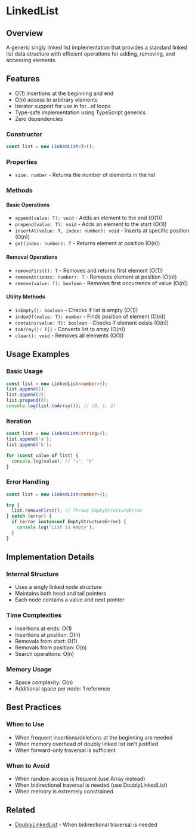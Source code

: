 # LinkedList<T>

## Overview

A generic singly linked list implementation that provides a standard linked list data structure with efficient operations for adding, removing, and accessing elements.

## Features

- O(1) insertions at the beginning and end
- O(n) access to arbitrary elements
- Iterator support for use in for...of loops
- Type-safe implementation using TypeScript generics
- Zero dependencies

### Constructor

```typescript
const list = new LinkedList<T>();
```

### Properties

- `size: number` - Returns the number of elements in the list

### Methods

#### Basic Operations

- `append(value: T): void` - Adds an element to the end (O(1))
- `prepend(value: T): void` - Adds an element to the start (O(1))
- `insertAt(value: T, index: number): void` - Inserts at specific position (O(n))
- `get(index: number): T` - Returns element at position (O(n))

#### Removal Operations

- `removeFirst(): T` - Removes and returns first element (O(1))
- `removeAt(index: number): T` - Removes element at position (O(n))
- `remove(value: T): boolean` - Removes first occurrence of value (O(n))

#### Utility Methods

- `isEmpty(): boolean` - Checks if list is empty (O(1))
- `indexOf(value: T): number` - Finds position of element (O(n))
- `contains(value: T): boolean` - Checks if element exists (O(n))
- `toArray(): T[]` - Converts list to array (O(n))
- `clear(): void` - Removes all elements (O(1))

## Usage Examples

### Basic Usage

```typescript
const list = new LinkedList<number>();
list.append(1);
list.append(2);
list.prepend(0);
console.log(list.toArray()); // [0, 1, 2]
```

### Iteration

```typescript
const list = new LinkedList<string>();
list.append('a');
list.append('b');

for (const value of list) {
  console.log(value); // "a", "b"
}
```

### Error Handling

```typescript
const list = new LinkedList<number>();

try {
  list.removeFirst(); // Throws EmptyStructureError
} catch (error) {
  if (error instanceof EmptyStructureError) {
    console.log('List is empty');
  }
}
```

## Implementation Details

### Internal Structure

- Uses a singly linked node structure
- Maintains both head and tail pointers
- Each node contains a value and next pointer

### Time Complexities

- Insertions at ends: O(1)
- Insertions at position: O(n)
- Removals from start: O(1)
- Removals from position: O(n)
- Search operations: O(n)

### Memory Usage

- Space complexity: O(n)
- Additional space per node: 1 reference

## Best Practices

### When to Use

- When frequent insertions/deletions at the beginning are needed
- When memory overhead of doubly linked list isn't justified
- When forward-only traversal is sufficient

### When to Avoid

- When random access is frequent (use Array instead)
- When bidirectional traversal is needed (use DoublyLinkedList)
- When memory is extremely constrained

## Related

- [DoublyLinkedList](./doubly-linked-list.md) - When bidirectional traversal is needed

